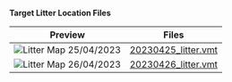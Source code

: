 **Target Litter Location Files**

Preview | Files
--- | ---
![Litter Map 25/04/2023](Litter230425.jpg) | [20230425_litter.vmt](./20230425_litter.vmt)
![Litter Map 26/04/2023](Litter230426.jpg) | [20230426_litter.vmt](./20230426_litter.vmt)
